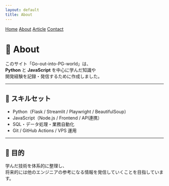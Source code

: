 ```yaml
---
layout: default
title: About
---
```


<div class="navbar">
  <a href="/">Home</a>
  <a href="/about">About</a>
  <a href="/article">Article</a>
  <a href="/contact">Contact</a>
</div>

# 👤 About

このサイト「Go-out-into-PG-world」は、  
**Python** と **JavaScript** を中心に学んだ知識や  
開発経験を記録・発信するために作成しました。

---

## 🔧 スキルセット
- Python（Flask / Streamlit / Playwright / BeautifulSoup）
- JavaScript（Node.js / Frontend / API連携）
- SQL・データ処理・業務自動化
- Git / GitHub Actions / VPS 運用

---

## 🎯 目的
学んだ技術を体系的に整理し、  
将来的には他のエンジニアの参考になる情報を発信していくことを目指しています。
